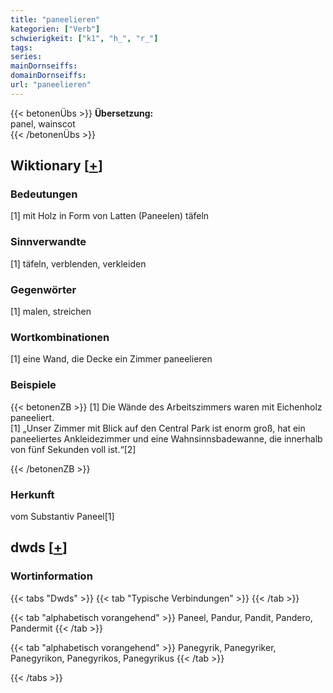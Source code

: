 ```yaml
---
title: "paneelieren"
kategorien: ["Verb"]
schwierigkeit: ["k1", "h_", "r_"]
tags:
series:
mainDornseiffs:
domainDornseiffs:
url: "paneelieren"
---
```


{{< betonenÜbs >}}
**Übersetzung:**  
panel, wainscot  
{{< /betonenÜbs >}}

## Wiktionary [[+](https://de.wiktionary.org/wiki/paneelieren)]

### Bedeutungen
[1] mit Holz in Form von Latten (Paneelen) täfeln  

### Sinnverwandte
[1] täfeln, verblenden, verkleiden  

### Gegenwörter
[1] malen, streichen  

### Wortkombinationen
[1] eine Wand, die Decke ein Zimmer paneelieren  

### Beispiele
{{< betonenZB >}}
[1] Die Wände des Arbeitszimmers waren mit Eichenholz paneeliert.  
[1] „Unser Zimmer mit Blick auf den Central Park ist enorm groß, hat ein paneeliertes Ankleidezimmer und eine Wahnsinnsbadewanne, die innerhalb von fünf Sekunden voll ist.“[2]  

{{< /betonenZB >}}
### Herkunft
vom Substantiv Paneel[1]  



## dwds [[+](https://www.dwds.de/wb/paneelieren)]

### Wortinformation
{{< tabs "Dwds" >}}
{{< tab "Typische Verbindungen" >}}
{{< /tab >}}

{{< tab "alphabetisch vorangehend" >}}
Paneel, Pandur, Pandit, Pandero, Pandermit
{{< /tab >}}

{{< tab "alphabetisch vorangehend" >}}
Panegyrik, Panegyriker, Panegyrikon, Panegyrikos, Panegyrikus
{{< /tab >}}

{{< /tabs >}}

